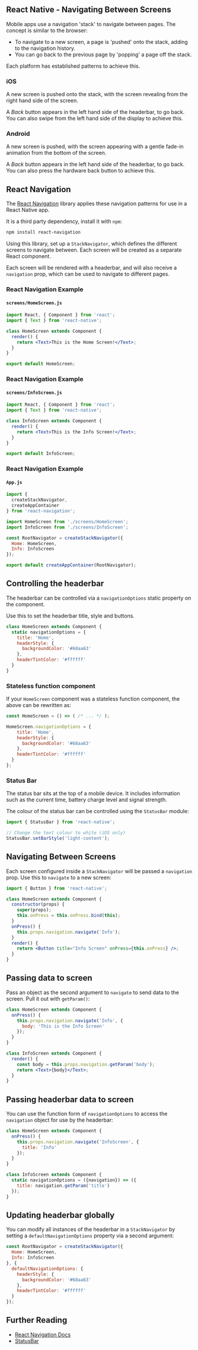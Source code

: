 ## React Native - Navigating Between Screens

Mobile apps use a navigation 'stack' to navigate between pages. The concept is similar to the browser:

- To navigate to a new screen, a page is 'pushed' onto the stack, adding to the navigation history.
- You can go back to the previous page by 'popping' a page off the stack.

Each platform has established patterns to achieve this.

<!-- break -->

### iOS

A new screen is pushed onto the stack, with the screen revealing from the right hand side of the screen.

A _Back_ button appears in the left hand side of the headerbar, to go back. You can also swipe from the left hand side of the display to achieve this.

### Android

A new screen is pushed, with the screen appearing with a gentle fade-in animation from the bottom of the screen.

A _Back_ button appears in the left hand side of the headerbar, to go back. You can also press the hardware back button to achieve this.

<!-- break -->

## React Navigation

The [React Navigation](https://reactnavigation.org) library applies these navigation patterns for use in a React Native app.

It is a third party dependency, install it with `npm`:

``` bash
npm install react-navigation
```

Using this library, set up a `StackNavigator`, which defines the different screens to navigate between. Each screen will be created as a separate React component.

Each screen will be rendered with a headerbar, and will also receive a `navigation` prop, which can be used to navigate to different pages.

<!-- break -->

### React Navigation Example

#### `screens/HomeScreen.js`

``` jsx
import React, { Component } from 'react';
import { Text } from 'react-native';

class HomeScreen extends Component {
  render() {
    return <Text>This is the Home Screen!</Text>;
  }
}

export default HomeScreen;
```

<!-- break -->

### React Navigation Example

#### `screens/InfoScreen.js`

``` jsx
import React, { Component } from 'react';
import { Text } from 'react-native';

class InfoScreen extends Component {
  render() {
    return <Text>This is the Info Screen!</Text>;
  }
}

export default InfoScreen;
```

<!-- break -->

### React Navigation Example

#### `App.js`

``` jsx
import {
  createStackNavigator,
  createAppContainer
} from 'react-navigation';

import HomeScreen from './screens/HomeScreen';
import InfoScreen from './screens/InfoScreen';

const RootNavigator = createStackNavigator({
  Home: HomeScreen,
  Info: InfoScreen
});

export default createAppContainer(RootNavigator);
```

<!-- break -->

## Controlling the headerbar

The headerbar can be controlled via a `navigationOptions` static property on the component.

Use this to set the headerbar title, style and buttons.

``` jsx
class HomeScreen extends Component {
  static navigationOptions = {
    title: 'Home',
    headerStyle: {
      backgroundColor: '#68aa63'
    },
    headerTintColor: '#ffffff'
  }
}
```
<!-- break -->

### Stateless function component

If your `HomeScreen` component was a stateless function component, the above can be rewritten as:

``` jsx
const HomeScreen = () => ( /* ... */ );

HomeScreen.navigationOptions = {
    title: 'Home',
    headerStyle: {
      backgroundColor: '#68aa63'
    },
    headerTintColor: '#ffffff'
  }
};
```

<!-- break -->

### Status Bar

The status bar sits at the top of a mobile device. It includes information such as the current time, battery charge level and signal strength.

The colour of the status bar can be controlled using the `StatusBar` module:

``` js
import { StatusBar } from 'react-native';

// Change the text colour to white (iOS only)
StatusBar.setBarStyle('light-content');
```

<!-- break -->

## Navigating Between Screens

Each screen configured inside a `StackNavigator` will be passed a `navigation` prop. Use this to `navigate` to a new screen:

``` jsx
import { Button } from 'react-native';

class HomeScreen extends Component {
  constructor(props) {
    super(props);
    this.onPress = this.onPress.bind(this);
  }
  onPress() {
    this.props.navigation.navigate('Info');
  }
  render() {
    return <Button title="Info Screen" onPress={this.onPress} />;
  }
}
```

<!-- break -->

## Passing data to screen

Pass an object as the second argument to `navigate` to send data to the screen. Pull it out with `getParam()`:

``` jsx
class HomeScreen extends Component {
  onPress() {
    this.props.navigation.navigate('Info', {
      body: 'This is the Info Screen'
    });
  }
}

class InfoScreen extends Component {
  render() {
    const body = this.props.navigation.getParam('body');
    return <Text>{body}</Text>;
  }
}
```

<!-- break -->

## Passing headerbar data to screen

You can use the function form of `navigationOptions` to access the `navigation` object for use by the headerbar:

``` jsx
class HomeScreen extends Component {
  onPress() {
    this.props.navigation.navigate('InfoScreen', {
      title: 'Info'
    });
  }
}

class InfoScreen extends Component {
  static navigationOptions = ({navigation}) => ({
    title: navigation.getParam('title')
  });
}
```

<!-- break -->

## Updating headerbar globally

You can modify all instances of the headerbar in a `StackNavigator` by setting a `defaultNavigationOptions` property via a second argument:

``` js
const RootNavigator = createStackNavigator({
  Home: HomeScreen,
  Info: InfoScreen
}, {
  defaultNavigationOptions: {
    headerStyle: {
      backgroundColor: '#68aa63'
    },
    headerTintColor: '#ffffff'
  }
});
```

<!-- break -->

## Further Reading

- [React Navigation Docs](https://reactnavigation.org/docs/getting-started.html)
- [StatusBar](https://facebook.github.io/react-native/docs/statusbar.html)